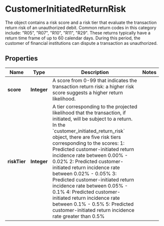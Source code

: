 

# CustomerInitiatedReturnRisk

The object contains a risk score and a risk tier that evaluate the transaction return risk of an unauthorized debit. Common return codes in this category include: \"R05\", \"R07\", \"R10\", \"R11\", \"R29\". These returns typically have a return time frame of up to 60 calendar days. During this period, the customer of financial institutions can dispute a transaction as unauthorized.

## Properties

| Name | Type | Description | Notes |
|------------ | ------------- | ------------- | -------------|
|**score** | **Integer** | A score from 0-99 that indicates the transaction return risk: a higher risk score suggests a higher return likelihood. |  |
|**riskTier** | **Integer** | A tier corresponding to the projected likelihood that the transaction, if initiated, will be subject to a return.  In the &#x60;customer_initiated_return_risk&#x60; object, there are five risk tiers corresponding to the scores:   1: Predicted customer-initiated return incidence rate between 0.00% - 0.02%   2: Predicted customer-initiated return incidence rate between 0.02% - 0.05%   3: Predicted customer-initiated return incidence rate between 0.05% - 0.1%   4: Predicted customer-initiated return incidence rate between 0.1% - 0.5%   5: Predicted customer-initiated return incidence rate greater than 0.5%  |  |



